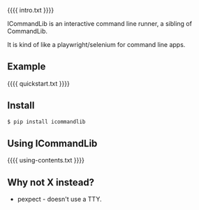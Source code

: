 {{{{ intro.txt }}}}

ICommandLib is an interactive command line runner, a sibling of CommandLib.

It is kind of like a playwright/selenium for command line apps.

## Example

{{{{ quickstart.txt }}}}


## Install

```bash
$ pip install icommandlib
```

## Using ICommandLib

{{{{ using-contents.txt }}}}

## Why not X instead?

* pexpect - doesn't use a TTY.
